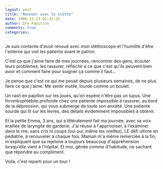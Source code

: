 ```yaml
---
layout: post
title: "Renouer avec le stétho"
date: 2006-12-13 01:22:22
author: Dre Papillon
comments: true
categories: 
---
```



Je suis contente d'avoir renoué avec mon stéthoscope et l'humilité d'être l'externe qui voit les patients avant le patron.

C'est ça que j'aime faire de mes journées, rencontrer des gens, écouter leurs problèmes, les rassurer, réfléchir à ce que c'est qu'ils peuvent bien avoir et comment faire pour soigner ça comme il faut...

Je pense que c'est ce qui me pesait depuis plusieurs semaines, de ne plus faire ce que j'aime. Me sentir inutile, lourde comme un boulet.

Un rash en papillon sur les joues, qu'on espère n'être pas un lupus. Une thrombophlébite profonde chez une patiente impossible à rassurer, au bord de la dépression, qui vous submerge de toute son anxiété. Une patiente sourde qui lit sur les lèvres, des détails évidemment impossibles à obtenir.

Et la petite Emma, 3 ans, qui a littéralement fait ma journée, avec sa voix éraillée de laryngite de garderie. J'ai réussi à l'apprivoiser, à l'examiner dans le rire, sans cris ni coups (oui oui, même les oreilles), LE défi ultime en pédiatrie, à renouveler à chaque fois. Maman m'a même remerciée à la fin, m'expliquant que sa rejetone a toujours beaucoup d'appréhension lorsqu'elle vient à l'hôpital. Et moi, gênée comme d'habitude, ne sachant que répondre au compliment.

Voilà, c'est reparti pour un tour !